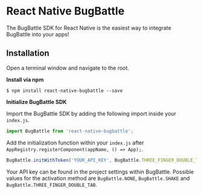# React Native BugBattle

The BugBattle SDK for React Native is the easiest way to integrate BugBattle into your apps!

## Installation

Open a terminal window and navigate to the root.

**Install via npm**

```
$ npm install react-native-bugbattle --save
```

**Initialize BugBattle SDK**

Import the BugBattle SDK by adding the following import inside your ```index.js```.

```js
import BugBattle from 'react-native-bugbattle';
```

Add the initialization function within your ```index.js``` after ```AppRegistry.registerComponent(appName, () => App);```.

```js
BugBattle.initWithToken('YOUR_API_KEY', BugBattle.THREE_FINGER_DOUBLE_TAB);
```

Your API key can be found in the project settings within BugBattle. Possible values for the activation method are ```BugBattle.NONE```, ```BugBattle.SHAKE``` and ```BugBattle.THREE_FINGER_DOUBLE_TAB```.

